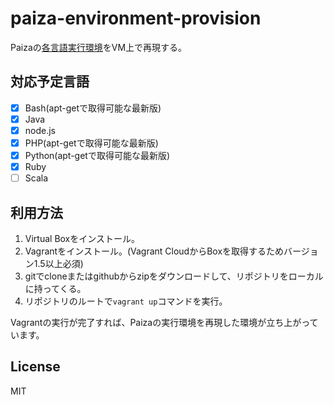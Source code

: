 # paiza-environment-provision
Paizaの[各言語実行環境](http://paiza.jp/guide/language)をVM上で再現する。

## 対応予定言語
- [x] Bash(apt-getで取得可能な最新版)
- [x] Java
- [x] node.js
- [x] PHP(apt-getで取得可能な最新版)
- [x] Python(apt-getで取得可能な最新版)
- [x] Ruby
- [ ] Scala

## 利用方法
1. Virtual Boxをインストール。
2. Vagrantをインストール。(Vagrant CloudからBoxを取得するためバージョン1.5以上必須)
3. gitでcloneまたはgithubからzipをダウンロードして、リポジトリをローカルに持ってくる。
4. リポジトリのルートで`vagrant up`コマンドを実行。

Vagrantの実行が完了すれば、Paizaの実行環境を再現した環境が立ち上がっています。  

## License
MIT

